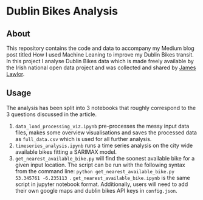 # Dublin Bikes Analysis

## About 

This repository contains the code and data to accompany my Medium blog post titled How I used Machine Leaning to improve my Dublin Bikes transit. In this project I analyse Dublin Bikes data which is made freely available by the Irish national open data project and was collected and shared by [James Lawlor](https://github.com/jameslawlor/dublin-bikes-timeseries-analysis). 

## Usage

The analysis has been split into 3 notebooks that roughly correspond to the 3 questions discussed in the article. 
1. `data_load_processing_viz.ipynb` pre-processes the messy input data files, makes some overview visualisations and saves the processed data as `full_data.csv` which is used for all further analysis. 
2. `timeseries_analysis.ipynb` runs a time series analysis on the city wide available bikes fitting a SARIMAX model. 
3. `get_nearest_available_bike.py` will find the soonest available bike for a given input location. The script can be run with the following syntax from the command line: `python get_nearest_available_bike.py 53.345761 -6.235113 `. `get_nearest_available_bike.ipynb` is the same script in jupyter notebook format. Additionally, users will need to add their own google maps and dublin bikes API keys in `config.json`.




